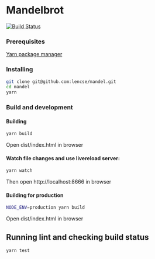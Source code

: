 # Mandelbrot

[![Build Status](https://travis-ci.org/lencse/mandel.svg?branch=master)](https://travis-ci.org/lencse/mandel)

### Prerequisites

[Yarn package manager](https://yarnpkg.com)

### Installing

```sh
git clone git@github.com:lencse/mandel.git
cd mandel
yarn
```

### Build and development

#### Building
```sh
yarn build
```
Open dist/index.html in browser

#### Watch file changes and use livereload server:
```sh
yarn watch
```
Then open http://localhost:8666 in browser

#### Building for production
```sh
NODE_ENV=production yarn build
```
Open dist/index.html in browser

## Running lint and checking build status

```sh
yarn test
```